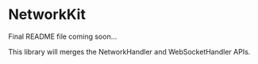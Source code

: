# NetworkKit
Final README file coming soon...

This library will merges the NetworkHandler and WebSocketHandler APIs.
